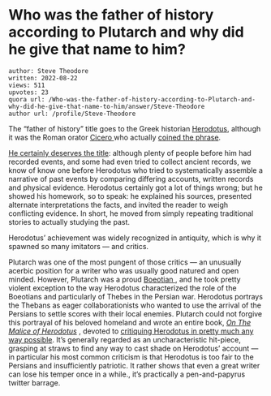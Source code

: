 # Who was the father of history according to Plutarch and why did he give that name to him?

	author: Steve Theodore
	written: 2022-08-22
	views: 511
	upvotes: 23
	quora url: /Who-was-the-father-of-history-according-to-Plutarch-and-why-did-he-give-that-name-to-him/answer/Steve-Theodore
	author url: /profile/Steve-Theodore


The “father of history” title goes to the Greek historian [Herodotus](https://www.livius.org/articles/person/herodotus/), although it was the Roman orator [Cicero ](https://en.wikipedia.org/wiki/Cicero)who actually [coined the phrase](https://topostext.org/work/752#1.4).

[He certainly deserves the title](https://qr.ae/pvw06q): although plenty of people before him had recorded events, and some had even tried to collect ancient records, we know of know one before Herodotus who tried to systematically assemble a narrative of past events by comparing differing accounts, written records and physical evidence. Herodotus certainly got a lot of things wrong; but he showed his homework, so to speak: he explained his sources, presented alternate interpretations the facts, and invited the reader to weigh conflicting evidence. In short, he moved from simply repeating traditional stories to actually studying the past.

Herodotus’ achievement was widely recognized in antiquity, which is why it spawned so many imitators — and critics.

Plutarch was one of the most pungent of those critics — an unusually acerbic position for a writer who was usually good natured and open minded. However, Plutarch was a proud [Boeotian ](https://en.wikipedia.org/wiki/Boeotia), and he took pretty violent exception to the way Herodotus characterized the role of the Boeotians and particularly of Thebes in the Persian war. Herodotus portrays the Thebans as eager collaborationists who wanted to use the arrival of the Persians to settle scores with their local enemies. Plutarch could not forgive this portrayal of his beloved homeland and wrote an entire book, _[On The Malice of Herodotus](http://www.bostonleadershipbuilders.com/plutarch/moralia/malice_of_herodotus.htm)_ , devoted to [critiquing Herodotus in pretty much any way possible](https://kosmossociety.chs.harvard.edu/plutarchs-on-the-malice-of-herodotus/). It’s generally regarded as an uncharacteristic hit-piece, grasping at straws to find any way to cast shade on Herodotus’ account — in particular his most common criticism is that Herodotus is too fair to the Persians and insufficiently patriotic. It rather shows that even a great writer can lose his temper once in a while., it’s practically a pen-and-papyrus twitter barrage.

